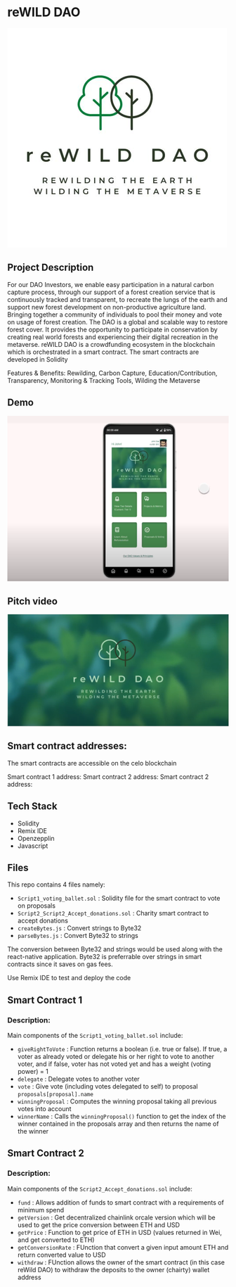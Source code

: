 # reWILD DAO
![alt text](logo.jpg?raw=true)


## Project Description
For our DAO Investors, we enable easy participation in a natural carbon capture process, through our support of a forest creation service that is continuously tracked and transparent, to recreate the lungs of the earth and support new forest development on non-productive agriculture land. Bringing together a community of individuals to pool their money and vote on usage of forest creation. The DAO is a global and scalable way to restore forest cover. It provides the opportunity to participate in conservation by creating real world forests and experiencing their digital recreation in the metaverse. reWILD DAO is a crowdfunding ecosystem in the blockchain which is orchestrated in a smart contract. The smart contracts are developed in Solidity

Features & Benefits: Rewilding, Carbon Capture, Education/Contribution, Transparency, Monitoring & Tracking Tools, Wilding the Metaverse


## Demo 
[![Watch the video](figma_demo.PNG)](https://youtu.be/SFtsUrz0o0A)


## Pitch video
[![Watch the video](video_cover.PNG)](https://youtu.be/iJS-qD1JTiU)


## Smart contract addresses: 
The smart contracts are accessible on the celo blockchain 

Smart contract 1 address:
Smart contract 2 address: 
Smart contract 2 address: 

## Tech Stack 
* Solidity 
* Remix IDE 
* Openzepplin 
* Javascript 

## Files
This repo contains 4 files namely:
* `Script1_voting_ballet.sol` : Solidity file for the smart contract to vote on proposals
* `Script2_Script2_Accept_donations.sol` : Charity smart contract to accept donations 
* `createBytes.js` : Convert strings to Byte32
* `parseBytes.js` : Convert Byte32 to strings 

The conversion between Byte32 and strings would be used along with the react-native application. Byte32 is preferrable over strings in smart contracts since it saves on gas fees. 
 
Use Remix IDE to test and deploy the code

##  Smart Contract 1 
### Description: 
Main components of the `Script1_voting_ballet.sol` include:
* `giveRightToVote` : Function returns a boolean (i.e. true or false). If true, a voter as already voted or delegate his or her right to vote to another voter, and if false, voter has not voted yet and has a weight (voting power) = 1
* `delegate` : Delegate votes to another voter
* `vote` : Give vote (including votes delegated to self) to proposal `proposals[proposal].name`
* `winningProposal` : Computes the winning proposal taking all previous votes into account
* `winnerName` : Calls the `winningProposal()` function to get the index of the winner contained in the proposals array and then returns the name of the winner

## Smart Contract 2
### Description: 
Main components of the `Script2_Accept_donations.sol` include:
* `fund` : Allows addition of funds to smart contract with a requirements of minimum spend
* `getVersion` : Get decentralized chainlink orcale version which will be used to get the price conversion between ETH and USD 
* `getPrice` : Function to get price of ETH in USD (values returned in Wei, and get converted to ETH)
* `getConversionRate` : FUnction that convert a given input amount ETH and return converted value to USD 
* `withdraw` : FUnction allows the owner of the smart contract (in this case reWild DAO) to withdraw the deposits to the owner (chairty) wallet address 

